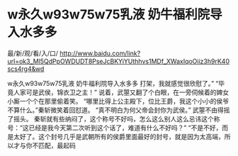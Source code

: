 # w永久w93w75w75乳液 奶牛福利院导入水多多

最/新/观/看/入/口/ http://www.baidu.com/link?url=ok3_Ml5QdPpOWDUDT8PseJcBKYiYUthhvs1MDf_XWaxIqoOiiz3h9rK40scs4rg4&wd

w永久w93w75w75乳液 奶牛福利院导入水多多
打架，我就感觉很欣慰了。”
    “毕竟人家可是武侯，锦衣卫之主！”
    说着，武曌又翻了个白眼，在一旁伺候着的婢女小厮一个个在那里偷着笑。
    “哪里比得上公主殿下，位比王爵，我这个小小的侯爷不算什么。”秦斩微笑着回怼道。
    “真不明白为何父帝会封你为武侯。”
    武曌不由得摇了摇头。
    秦斩就有些纳闷了，这个称号不好吗，怎么这么别人这么忌讳这个称号：“这已经是我今天第二次听到这个话了，难道有什么不好吗？”
    “不是不好，而是太好了。这个封号几乎是武朝所有的侯爵里面最好的封号，就是因为太高端，所以才与你不匹配，最起码

